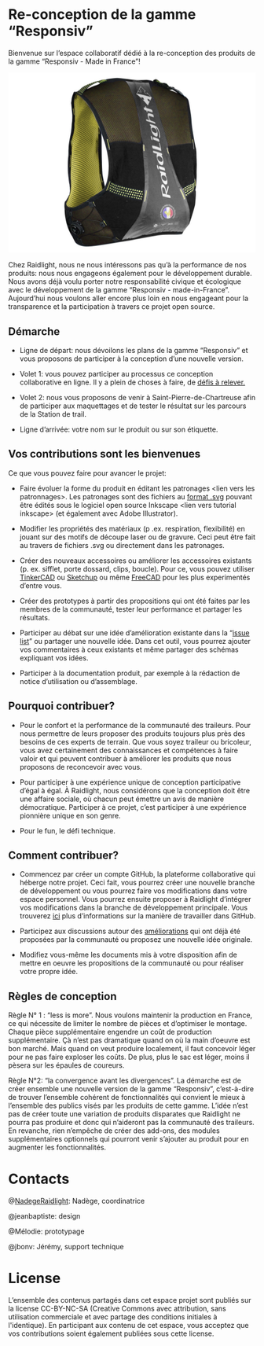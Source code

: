 Re-conception de la gamme “Responsiv”
=====================================

Bienvenue sur l’espace collaboratif dédié à la re-conception des produits de la
gamme “Responsiv - Made in France”!

![](ressources/images/responsiv-3l.jpg)

Chez Raidlight, nous ne nous intéressons pas qu’à la performance de nos
produits: nous nous engageons également pour le développement durable. Nous
avons déjà voulu porter notre responsabilité civique et écologique avec le
développement de la gamme “Responsiv - made-in-France”. Aujourd’hui nous voulons
aller encore plus loin en nous engageant pour la transparence et la
participation à travers ce projet open source.

Démarche
--------

-   Ligne de départ: nous dévoilons les plans de la gamme “Responsiv” et vous
    proposons de participer à la conception d’une nouvelle version.

-   Volet 1: vous pouvez participer au processus ce conception collaborative en
    ligne. Il y a plein de choses à faire, de [défis à
    relever.](https://github.com/Raidlight/Projet-Pilote-Open-Source/issues)

-   Volet 2: nous vous proposons de venir à Saint-Pierre-de-Chartreuse afin de
    participer aux maquettages et de tester le résultat sur les parcours de la
    Station de trail.

-   Ligne d’arrivée: votre nom sur le produit ou sur son étiquette.

Vos contributions sont les bienvenues
-------------------------------------

Ce que vous pouvez faire pour avancer le projet:

-   Faire évoluer la forme du produit en éditant les patronages \<lien vers les
    patronnages\>. Les patronages sont des fichiers au [format
    .svg](https://fr.wikipedia.org/wiki/Scalable_Vector_Graphics) pouvant être
    édités sous le logiciel open source Inkscape \<lien vers tutorial inkscape\>
    (et également avec Adobe Illustrator).

-   Modifier les propriétés des matériaux (p .ex. respiration, flexibilité) en
    jouant sur des motifs de découpe laser ou de gravure. Ceci peut être fait au
    travers de fichiers .svg ou directement dans les patronages.

-   Créer des nouveaux accessoires ou améliorer les accessoires existants (p.
    ex. sifflet, porte dossard, clips, boucle). Pour ce, vous pouvez utiliser
    [TinkerCAD](https://www.tinkercad.com/) ou
    [Sketchup](http://www.sketchup.com/) ou même
    [FreeCAD](https://www.freecadweb.org/) pour les plus experimentés d’entre
    vous.

-   Créer des prototypes à partir des propositions qui ont été faites par les
    membres de la communauté, tester leur performance et partager les résultats.

-   Participer au débat sur une idée d’amélioration existante dans la “[issue
    list](https://github.com/Raidlight/Projet-Pilote-Open-Source/issues)” ou
    partager une nouvelle idée. Dans cet outil, vous pourrez ajouter vos
    commentaires à ceux existants et même partager des schémas expliquant vos
    idées.

-   Participer à la documentation produit, par exemple à la rédaction de notice
    d’utilisation ou d’assemblage.

Pourquoi contribuer?
--------------------

-   Pour le confort et la performance de la communauté des traileurs. Pour nous
    permettre de leurs proposer des produits toujours plus près des besoins de
    ces experts de terrain. Que vous soyez traileur ou bricoleur, vous avez
    certainement des connaissances et compétences à faire valoir et qui peuvent
    contribuer à améliorer les produits que nous proposons de reconcevoir avec
    vous.

-   Pour participer à une expérience unique de conception participative d’égal à
    égal. À Raidlight, nous considérons que la conception doit être une affaire
    sociale, où chacun peut émettre un avis de manière démocratique. Participer
    à ce projet, c’est participer à une expérience pionnière unique en son
    genre.

-   Pour le fun, le défi technique.

Comment contribuer?
-------------------

-   Commencez par créer un compte GitHub, la plateforme collaborative qui
    héberge notre projet. Ceci fait, vous pourrez créer une nouvelle branche de
    développement ou vous pourrez faire vos modifications dans votre espace
    personnel. Vous pourrez ensuite proposer à Raidlight d’intégrer vos
    modifications dans la branche de développement principale. Vous trouverez
    [ici](https://guides.github.com/introduction/flow/) plus d’informations sur
    la manière de travailler dans GitHub.

-   Participez aux discussions autour des
    [améliorations](https://github.com/Raidlight/Projet-Pilote-Open-Source/issues)
    qui ont déjà été proposées par la communauté ou proposez une nouvelle idée
    originale.

-   Modifiez vous-même les documents mis à votre disposition afin de mettre en
    oeuvre les propositions de la communauté ou pour réaliser votre propre idée.

Règles de conception
--------------------

Règle N° 1 : “less is more”. Nous voulons maintenir la production en France, ce
qui nécessite de limiter le nombre de pièces et d’optimiser le montage. Chaque
pièce supplémentaire engendre un coût de production supplémentaire. Çà n’est pas
dramatique quand on où la main d’oeuvre est bon marché. Mais quand on veut
produire localement, il faut concevoir léger pour ne pas faire exploser les
coûts. De plus, plus le sac est léger, moins il pèsera sur les épaules de
coureurs.

Règle N°2: “la convergence avant les divergences”. La démarche est de créer
ensemble une nouvelle version de la gamme “Responsiv”, c’est-à-dire de trouver
l’ensemble cohérent de fonctionnalités qui convient le mieux à l’ensemble des
publics visés par les produits de cette gamme. L’idée n’est pas de créer toute
une variation de produits disparates que Raidlight ne pourra pas produire et
donc qui n’aideront pas la communauté des traileurs. En revanche, rien n’empêche
de créer des add-ons, des modules supplémentaires optionnels qui pourront venir
s’ajouter au produit pour en augmenter les fonctionnalités.

Contacts
========

\@[NadegeRaidlight](https://github.com/NadegeRaidlight): Nadège, coordinatrice

\@jeanbaptiste: design

\@Mélodie: prototypage

\@jbonv: Jérémy, support technique

License
=======

L’ensemble des contenus partagés dans cet espace projet sont publiés sur la
license CC-BY-NC-SA (Creative Commons avec attribution, sans utilisation
commerciale et avec partage des conditions initiales à l'identique). En
participant aux contenu de cet espace, vous acceptez que vos contributions
soient également publiées sous cette license.
